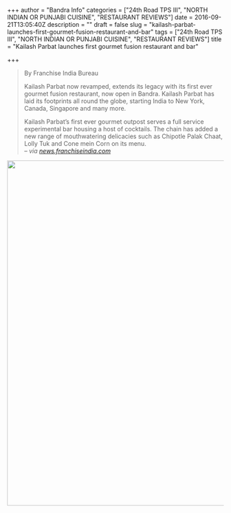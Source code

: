 +++
author = "Bandra Info"
categories = ["24th Road TPS III", "NORTH INDIAN OR PUNJABI CUISINE", "RESTAURANT REVIEWS"]
date = 2016-09-21T13:05:40Z
description = ""
draft = false
slug = "kailash-parbat-launches-first-gourmet-fusion-restaurant-and-bar"
tags = ["24th Road TPS III", "NORTH INDIAN OR PUNJABI CUISINE", "RESTAURANT REVIEWS"]
title = "Kailash Parbat launches first gourmet fusion restaurant and bar"

+++


<blockquote><p>By Franchise India Bureau</p>
<p>Kailash Parbat now revamped, extends its legacy with its first ever gourmet fusion restaurant, now open in Bandra. Kailash Parbat has laid its footprints all round the globe, starting India to New York, Canada, Singapore and many more.</p>
<p>Kailash Parbat&#8217;s first ever gourmet outpost serves a full service experimental bar housing a host of cocktails. The chain has added a new range of mouthwatering delicacies such as Chipotle Palak Chaat, Lolly Tuk and Cone mein Corn on its menu.<br /><cite> &#8211; via <a href="https://news.franchiseindia.com/restaurant/Kailash-Parbat-launches-first-gourmet-fusion-restaurant-and-bar.n13539">news.franchiseindia.com</a></cite></p></blockquote>
<p><a href="https://i2.wp.com/bandra.info/wp-content/uploads/2016/09/IMG_3245_full.jpg?ssl=1"><img loading="lazy" src="https://i2.wp.com/bandra.info/wp-content/uploads/2016/09/IMG_3245.jpg?resize=803%2C803&#038;ssl=1"  align="middle" width="803" height="803" class="aligncenter" data-recalc-dims="1"></a></p>
<p>&nbsp;</p>
<p>&nbsp;</p></p>



